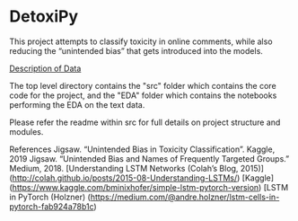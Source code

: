 # DetoxiPy

This project attempts to classify toxicity in online comments, while also reducing the “unintended bias” that gets introduced into the models.

[Description of Data](https://www.kaggle.com/c/jigsaw-unintended-bias-in-toxicity-classification/data)

The top level directory contains the "src" folder which contains the core code for the project, and the "EDA" folder which contains the notebooks performing the EDA on the text data. 

Please refer the readme within src for full details on project structure and modules. 

References
      Jigsaw. “Unintended Bias in Toxicity Classification”. Kaggle, 2019
      Jigsaw. “Unintended Bias and Names of Frequently Targeted Groups.” Medium, 2018.
      [Understanding LSTM Networks (Colah’s Blog, 2015)]
      (http://colah.github.io/posts/2015-08-Understanding-LSTMs/)
      [Kaggle] (https://www.kaggle.com/bminixhofer/simple-lstm-pytorch-version)
      [LSTM in PyTorch (Holzner) (https://medium.com/@andre.holzner/lstm-cells-in-pytorch-fab924a78b1c)

